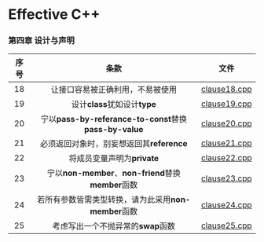 # Effective C++  
### 第四章 设计与声明
| 序号 |  条款  | 文件  |
| :---:|  :---:  | :---:  |
|  18  | 让接口容易被正确利用，不易被使用 | [clause18.cpp](./clause18.cpp) |
|  19  | 设计**class**犹如设计**type** | [clause19.cpp](./clause19.cpp) |
|  20  | 宁以**pass-by-referance-to-const**替换**pass-by-value** | [clause20.cpp](./clause20.cpp)|
|  21  | 必须返回对象时，别妄想返回其**reference** | [clause21.cpp](./clause21.cpp) |
|  22  | 将成员变量声明为**private** | [clause22.cpp](./clause22.cpp) |
|  23  | 宁以**non-member**、**non-friend**替换**member**函数 | [clause23.cpp](./clause23.cpp) |
|  24  | 若所有参数皆需类型转换，请为此采用**non-member**函数 | [clause24.cpp](./clause24.cpp) |
|  25  | 考虑写出一个不抛异常的**swap**函数 | [clause25.cpp](./clause25.cpp) |